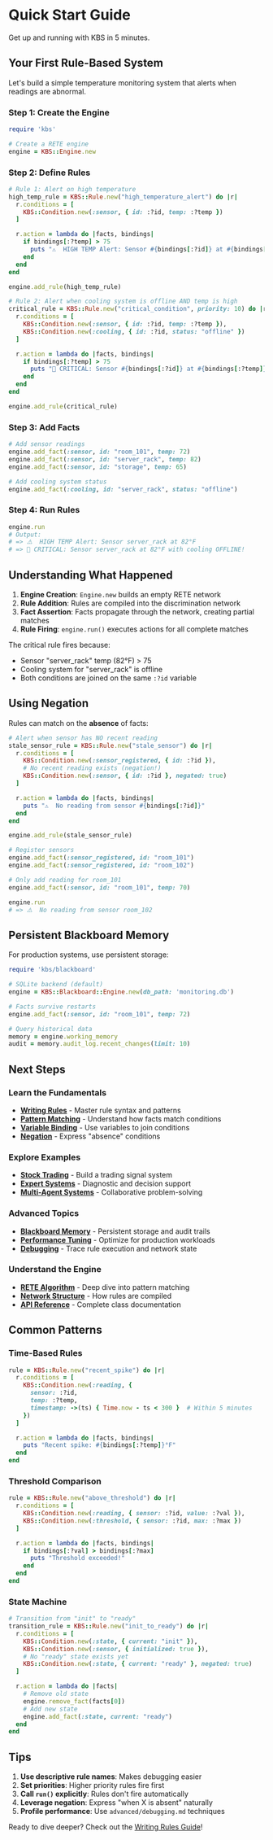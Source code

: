 # Quick Start Guide

Get up and running with KBS in 5 minutes.

## Your First Rule-Based System

Let's build a simple temperature monitoring system that alerts when readings are abnormal.

### Step 1: Create the Engine

```ruby
require 'kbs'

# Create a RETE engine
engine = KBS::Engine.new
```

### Step 2: Define Rules

```ruby
# Rule 1: Alert on high temperature
high_temp_rule = KBS::Rule.new("high_temperature_alert") do |r|
  r.conditions = [
    KBS::Condition.new(:sensor, { id: :?id, temp: :?temp })
  ]

  r.action = lambda do |facts, bindings|
    if bindings[:?temp] > 75
      puts "⚠️  HIGH TEMP Alert: Sensor #{bindings[:?id]} at #{bindings[:?temp]}°F"
    end
  end
end

engine.add_rule(high_temp_rule)

# Rule 2: Alert when cooling system is offline AND temp is high
critical_rule = KBS::Rule.new("critical_condition", priority: 10) do |r|
  r.conditions = [
    KBS::Condition.new(:sensor, { id: :?id, temp: :?temp }),
    KBS::Condition.new(:cooling, { id: :?id, status: "offline" })
  ]

  r.action = lambda do |facts, bindings|
    if bindings[:?temp] > 75
      puts "🚨 CRITICAL: Sensor #{bindings[:?id]} at #{bindings[:?temp]}°F with cooling OFFLINE!"
    end
  end
end

engine.add_rule(critical_rule)
```

### Step 3: Add Facts

```ruby
# Add sensor readings
engine.add_fact(:sensor, id: "room_101", temp: 72)
engine.add_fact(:sensor, id: "server_rack", temp: 82)
engine.add_fact(:sensor, id: "storage", temp: 65)

# Add cooling system status
engine.add_fact(:cooling, id: "server_rack", status: "offline")
```

### Step 4: Run Rules

```ruby
engine.run
# Output:
# => ⚠️  HIGH TEMP Alert: Sensor server_rack at 82°F
# => 🚨 CRITICAL: Sensor server_rack at 82°F with cooling OFFLINE!
```

## Understanding What Happened

1. **Engine Creation**: `Engine.new` builds an empty RETE network
2. **Rule Addition**: Rules are compiled into the discrimination network
3. **Fact Assertion**: Facts propagate through the network, creating partial matches
4. **Rule Firing**: `engine.run()` executes actions for all complete matches

The critical rule fires because:
- Sensor "server_rack" temp (82°F) > 75
- Cooling system for "server_rack" is offline
- Both conditions are joined on the same `:?id` variable

## Using Negation

Rules can match on the **absence** of facts:

```ruby
# Alert when sensor has NO recent reading
stale_sensor_rule = KBS::Rule.new("stale_sensor") do |r|
  r.conditions = [
    KBS::Condition.new(:sensor_registered, { id: :?id }),
    # No recent reading exists (negation!)
    KBS::Condition.new(:sensor, { id: :?id }, negated: true)
  ]

  r.action = lambda do |facts, bindings|
    puts "⚠️  No reading from sensor #{bindings[:?id]}"
  end
end

engine.add_rule(stale_sensor_rule)

# Register sensors
engine.add_fact(:sensor_registered, id: "room_101")
engine.add_fact(:sensor_registered, id: "room_102")

# Only add reading for room_101
engine.add_fact(:sensor, id: "room_101", temp: 70)

engine.run
# => ⚠️  No reading from sensor room_102
```

## Persistent Blackboard Memory

For production systems, use persistent storage:

```ruby
require 'kbs/blackboard'

# SQLite backend (default)
engine = KBS::Blackboard::Engine.new(db_path: 'monitoring.db')

# Facts survive restarts
engine.add_fact(:sensor, id: "room_101", temp: 72)

# Query historical data
memory = engine.working_memory
audit = memory.audit_log.recent_changes(limit: 10)
```

## Next Steps

### Learn the Fundamentals

- **[Writing Rules](guides/writing-rules.md)** - Master rule syntax and patterns
- **[Pattern Matching](guides/pattern-matching.md)** - Understand how facts match conditions
- **[Variable Binding](guides/variable-binding.md)** - Use variables to join conditions
- **[Negation](guides/negation.md)** - Express "absence" conditions

### Explore Examples

- **[Stock Trading](examples/stock-trading.md)** - Build a trading signal system
- **[Expert Systems](examples/expert-systems.md)** - Diagnostic and decision support
- **[Multi-Agent Systems](examples/multi-agent.md)** - Collaborative problem-solving

### Advanced Topics

- **[Blackboard Memory](guides/blackboard-memory.md)** - Persistent storage and audit trails
- **[Performance Tuning](advanced/performance.md)** - Optimize for production workloads
- **[Debugging](advanced/debugging.md)** - Trace rule execution and network state

### Understand the Engine

- **[RETE Algorithm](architecture/rete-algorithm.md)** - Deep dive into pattern matching
- **[Network Structure](architecture/network-structure.md)** - How rules are compiled
- **[API Reference](api/index.md)** - Complete class documentation

## Common Patterns

### Time-Based Rules

```ruby
rule = KBS::Rule.new("recent_spike") do |r|
  r.conditions = [
    KBS::Condition.new(:reading, {
      sensor: :?id,
      temp: :?temp,
      timestamp: ->(ts) { Time.now - ts < 300 }  # Within 5 minutes
    })
  ]

  r.action = lambda do |facts, bindings|
    puts "Recent spike: #{bindings[:?temp]}°F"
  end
end
```

### Threshold Comparison

```ruby
rule = KBS::Rule.new("above_threshold") do |r|
  r.conditions = [
    KBS::Condition.new(:reading, { sensor: :?id, value: :?val }),
    KBS::Condition.new(:threshold, { sensor: :?id, max: :?max })
  ]

  r.action = lambda do |facts, bindings|
    if bindings[:?val] > bindings[:?max]
      puts "Threshold exceeded!"
    end
  end
end
```

### State Machine

```ruby
# Transition from "init" to "ready"
transition_rule = KBS::Rule.new("init_to_ready") do |r|
  r.conditions = [
    KBS::Condition.new(:state, { current: "init" }),
    KBS::Condition.new(:sensor, { initialized: true }),
    # No "ready" state exists yet
    KBS::Condition.new(:state, { current: "ready" }, negated: true)
  ]

  r.action = lambda do |facts|
    # Remove old state
    engine.remove_fact(facts[0])
    # Add new state
    engine.add_fact(:state, current: "ready")
  end
end
```

## Tips

1. **Use descriptive rule names**: Makes debugging easier
2. **Set priorities**: Higher priority rules fire first
3. **Call `run()` explicitly**: Rules don't fire automatically
4. **Leverage negation**: Express "when X is absent" naturally
5. **Profile performance**: Use `advanced/debugging.md` techniques

Ready to dive deeper? Check out the [Writing Rules Guide](guides/writing-rules.md)!
